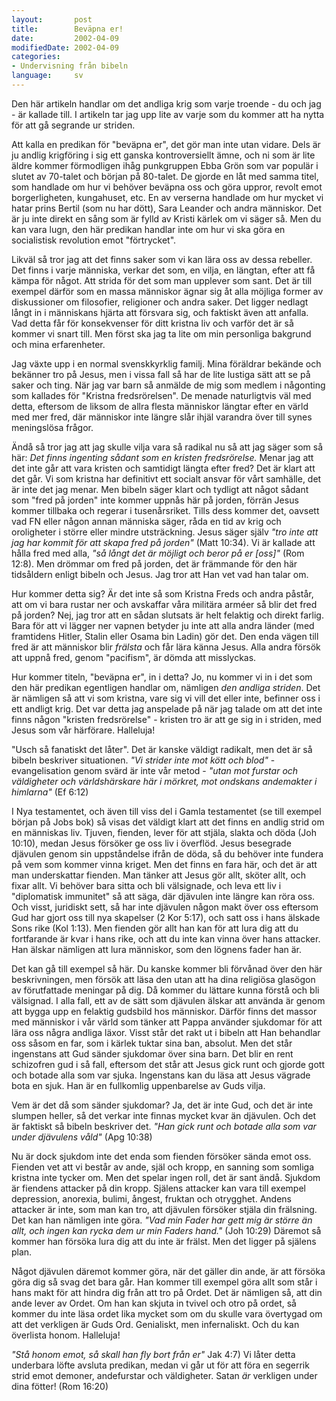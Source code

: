 ```yaml
---
layout:       post
title:        Beväpna er!
date:         2002-04-09
modifiedDate: 2002-04-09
categories:
- Undervisning från bibeln
language:     sv
---
```

Den här artikeln handlar om det andliga krig som varje troende - du och jag - är kallade till. I artikeln tar jag upp lite av varje som du kommer att ha nytta för att gå segrande ur striden.

Att kalla en predikan för "beväpna er", det gör man inte utan vidare. Dels är ju andlig krigföring i sig ett ganska kontroversiellt ämne, och ni som är lite äldre kommer förmodligen ihåg punkgruppen Ebba Grön som var populär i slutet av 70-talet och början på 80-talet. De gjorde en låt med samma titel, som handlade om hur vi behöver beväpna oss och göra uppror, revolt emot borgerligheten, kungahuset, etc. En av verserna handlade om hur mycket vi hatar prins Bertil (som nu har dött), Sara Leander och andra människor. Det är ju inte direkt en sång som är fylld av Kristi kärlek om vi säger så. Men du kan vara lugn, den här predikan handlar inte om hur vi ska göra en socialistisk revolution emot "förtrycket".

Likväl så tror jag att det finns saker som vi kan lära oss av dessa rebeller. Det finns i varje människa, verkar det som, en vilja, en längtan, efter att få kämpa för något. Att strida för det som man upplever som sant. Det är till exempel därför som en massa människor ägnar sig åt alla möjliga former av diskussioner om filosofier, religioner och andra saker. Det ligger nedlagt långt in i människans hjärta att försvara sig, och faktiskt även att anfalla. Vad detta får för konsekvenser för ditt kristna liv och varför det är så kommer vi snart till. Men först ska jag ta lite om min personliga bakgrund och mina erfarenheter.

Jag växte upp i en normal svenskkyrklig familj. Mina föräldrar bekände och bekänner tro på Jesus, men i vissa fall så har de lite lustiga sätt att se på saker och ting. När jag var barn så anmälde de mig som medlem i någonting
som kallades för "Kristna fredsrörelsen". De menade naturligtvis väl med detta, eftersom de liksom de allra flesta människor längtar efter en värld med mer fred, där människor inte längre slår ihjäl varandra över till synes meningslösa frågor.

Ändå så tror jag att jag skulle vilja vara så radikal nu så att jag säger som så här: <em>Det finns ingenting sådant som en kristen fredsrörelse.</em> Menar jag att det inte går att vara kristen och samtidigt längta efter fred? Det är klart att det går. Vi som kristna har definitivt ett socialt ansvar för vårt samhälle, det är inte det jag menar. Men bibeln säger klart och tydligt att något sådant som "fred på jorden" inte kommer uppnås här på jorden, förrän Jesus kommer tillbaka och regerar i tusenårsriket. Tills dess kommer det, oavsett vad FN eller någon annan människa säger, råda en tid av krig och oroligheter i större eller mindre utsträckning. Jesus säger själv <em>"tro inte att jag har kommit för att skapa fred på jorden"</em> (Matt 10:34). Vi är kallade att hålla fred med alla, <em>"så långt det är möjligt och beror på er [oss]"</em> (Rom 12:8). Men drömmar om fred på jorden, det är främmande för den här tidsåldern enligt bibeln och Jesus. Jag tror att Han vet vad han talar om.

Hur kommer detta sig? Är det inte så som Kristna Freds och andra påstår, att om vi bara rustar ner och avskaffar våra militära arméer så blir det fred på jorden? Nej, jag tror att en sådan slutsats är helt felaktig och direkt farlig. Bara för att vi lägger ner vapnen betyder ju inte att alla andra länder (med framtidens Hitler, Stalin eller Osama bin Ladin) gör det. Den enda vägen till fred är att människor blir <em>frälsta</em> och får lära känna Jesus. Alla andra försök att uppnå fred, genom "pacifism", är dömda att misslyckas.

Hur kommer titeln, "beväpna er", in i detta? Jo, nu kommer vi in i det som den här predikan egentligen handlar om, nämligen <em>den andliga striden</em>. Det är nämligen så att vi som kristna, vare sig vi vill det eller inte, befinner oss i ett andligt krig. Det var detta jag anspelade på när jag talade om att det inte finns någon "kristen fredsrörelse" - kristen tro är att ge sig in i striden, med Jesus som vår härförare. Halleluja!

"Usch så fanatiskt det låter". Det är kanske väldigt radikalt, men det är så bibeln beskriver situationen. <em>"Vi strider inte mot kött och blod"</em> - evangelisation genom svärd är inte vår metod - <em>"utan mot furstar och väldigheter och världshärskare här i mörkret, mot ondskans andemakter i himlarna"</em> (Ef 6:12)

I Nya testamentet, och även till viss del i Gamla testamentet (se till exempel början på Jobs bok) så visas det väldigt klart att det finns en andlig strid om en människas liv. Tjuven, fienden, lever för att stjäla, slakta och döda (Joh 10:10), medan Jesus försöker ge oss liv i överflöd. Jesus besegrade djävulen genom sin uppståndelse ifrån de döda, så du behöver inte fundera på vem som kommer vinna kriget. Men det finns en fara här, och det är att man underskattar fienden. Man tänker att Jesus gör allt, sköter allt, och fixar allt. Vi behöver bara sitta och bli välsignade, och leva ett liv i "diplomatisk immunitet" så att säga, där djävulen inte längre kan röra oss. Och visst, juridiskt sett, så har inte djävulen någon makt över oss eftersom Gud har gjort oss till nya skapelser (2 Kor 5:17), och satt oss i hans älskade Sons rike (Kol 1:13). Men fienden gör allt han kan för att lura dig att du fortfarande är kvar i hans rike, och att du inte kan vinna över hans attacker. Han älskar nämligen att lura människor, som den lögnens fader han är.

Det kan gå till exempel så här. Du kanske kommer bli förvånad över den här beskrivningen, men försök att läsa den utan att ha dina religiösa glasögon av förutfattade meningar på dig. Då kommer du lättare kunna förstå och bli välsignad. I alla fall, ett av de sätt som djävulen älskar att använda är genom att bygga upp en felaktig gudsbild hos människor. Därför finns det massor med människor i vår värld som tänker att Pappa använder sjukdomar för att lära oss några andliga läxor. Visst står det rakt ut i bibeln att Han behandlar oss såsom en far, som i kärlek tuktar sina ban, absolut. Men det står ingenstans att Gud sänder sjukdomar över sina barn. Det blir en rent schizofren gud i så fall, eftersom det står att Jesus gick runt och gjorde gott och botade alla som var sjuka. Ingenstans kan du läsa att Jesus vägrade bota en sjuk. Han är en fullkomlig uppenbarelse av Guds vilja.

Vem är det då som sänder sjukdomar? Ja, det är inte Gud, och det är inte slumpen heller, så det verkar inte finnas mycket kvar än djävulen. Och det är faktiskt så bibeln beskriver det. <em>"Han gick runt och botade alla som var under djävulens våld"</em> (Apg 10:38)

Nu är dock sjukdom inte det enda som fienden försöker sända emot oss. Fienden vet att vi består av ande, själ och kropp, en sanning som somliga kristna inte tycker om. Men det spelar ingen roll, det är sant ändå. Sjukdom är fiendens attacker på din kropp. Själens attacker kan vara till exempel depression, anorexia, bulimi, ångest, fruktan och otrygghet. Andens attacker är inte, som man kan tro, att djävulen försöker stjäla din frälsning. Det kan han nämligen inte göra. <em>"Vad min Fader har gett mig är större än allt, och ingen kan rycka dem ur min Faders hand."</em> (Joh 10:29) Däremot så kommer han försöka lura dig att du inte är frälst. Men det ligger på själens plan.

Något djävulen däremot kommer göra, när det gäller din ande, är att försöka göra dig så svag det bara går. Han kommer till exempel göra allt som står i hans makt för att hindra dig från att tro på Ordet. Det är nämligen så, att din ande lever av Ordet. Om han kan skjuta in tvivel och otro på ordet, så kommer du inte läsa ordet lika mycket som om du skulle vara övertygad om att det verkligen är Guds Ord. Genialiskt, men infernaliskt. Och du kan överlista honom. Halleluja!

<em>"Stå honom emot, så skall han fly bort från er"</em> Jak 4:7) Vi låter detta underbara löfte avsluta predikan, medan vi går ut för att föra en segerrik strid emot demoner, andefurstar och väldigheter. Satan <em>är</em> verkligen under dina fötter! (Rom 16:20)
